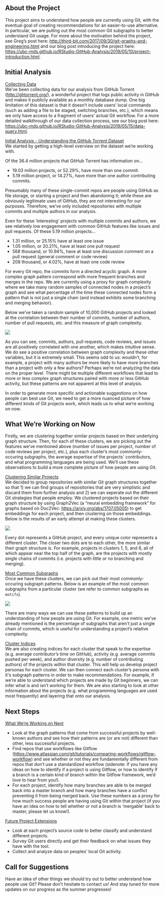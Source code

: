 ## About the Project
This project aims to understand how people are currently using Git, with the eventual goal of creating recommendations for an easier-to-use alternative. In particular, we are pulling out the most common Git subgraphs to better understand Git usage. For more about the motivation behind the project, see Greg’s post here: http://third-bit.com/2017/09/30/git-graphs-and-engineering.html and our blog post introducing the project here: https://ubc-mds.github.io/RStudio-GitHub-Analysis/2019/05/10/project-introduction.html. 

## Initial Analysis
<u>Collecting Data</u>  
We’ve been collecting data for our analysis from GitHub Torrent (http://ghtorrent.org/), a wonderful project that logs public activity in GitHub and makes it publicly available as a monthly database dump. One big limitation of this dataset is that it doesn’t include users’ local commands (such as adding a file to be staged, switching branches, etc.), which means we only have access to a fragment of users’ actual Git workflow. For a more detailed walkthrough of our data collection process, see our blog post here: https://ubc-mds.github.io/RStudio-GitHub-Analysis/2019/05/15/data-query.html.

<u>Initial Analysis - Understanding the GitHub Torrent Dataset</u>  
We started by getting a high-level overview on the dataset we’re working with.

Of the 36.4 million projects that GitHub Torrent has information on...

- 19.03 million projects, or 52.29%, have more than one commit.
- 5.19 million project, or 14.27%, have more than one author contributing commits.

Presumably many of these single-commit repos are people using GitHub as file storage, or starting a project and then abandoning it; while these are obviously legitimate uses of GitHub, they are not interesting for our purposes. Therefore, we’ve only included repositories with multiple commits and multiple authors in our analysis. 

Even for these ‘interesting’ projects with multiple commits and authors, we see relatively low engagement with common GitHub features like issues and pull requests. Of these 5.19 million projects...

- 1.31 million, or 25.15% have at least one issue 
- 1.05 million, or 20.21%, have at least one pull request
- 568 thousand, or 10.94%, have at least one discussion comment on a pull request (general comment or code review)
- 208 thousand, or 4.02%, have at least one code review

For every Git repo, the commits form a directed acyclic graph. A more complex graph pattern correspond with more frequent branches and merges in the repo. We are currently using a proxy for graph complexity where we take many random samples of connected nodes in a project’s graph and see what percentage of the time these connected nodes form a pattern that is not just a single chain (and instead exhibits some branching and merging behavior). 

Below we’ve taken a random sample of 10,000 GitHub projects and looked at the correlation between their number of commits, number of authors, number of pull requests, etc. and this measure of graph complexity.

![](../img/posts/blog_3_corr_2.png)

As you can see, commits, authors, pull requests, code reviews, and issues are all positively correlated with one another, which makes intuitive sense. We do see a positive correlation between graph complexity and these other variables, but it is extremely small. This seems odd to us: wouldn’t, for example, a project with many authors be more likely to have more branches than a project with only a few authors? Perhaps we’re not analyzing the data on the proper level. There might be multiple different workflows that lead to more or less complex graph structures paired with more or less GitHub activity, but these patterns are not apparent at this level of analysis.

In order to generate more specific and actionable suggestions on how people can best use Git, we need to get a more nuanced picture of how different kinds of Git projects work, which leads us to what we’re working on now.

## What We’re Working on Now
Firstly, we are clustering together similar projects based on their underlying graph structure. Then, for each of these clusters, we are picking out the features we’ve mentioned above (number of issues per project, number of code reviews per project, etc.), plus each cluster’s most commonly-occuring subgraphs, the average expertise of the projects' contributors, and what programming languages are being used. We’ll use these observations to build a more complete picture of how people are using Git.

<u>Clustering Similar Projects</u>  
We decided to group repositories with similar Git graph structures together so that 1) we can find groups of repositories that are very simplistic and discard them from further analysis and 2) we can seperate out the different Git strategies that people employ.
We clustered projects based on their graph structure by using Graph2Vec (a “neural embedding framework” for graphs based on Doc2Vec: https://arxiv.org/abs/1707.05005) to get embeddings for each project, and then clustering on those embeddings. Below is the results of an early attempt at making these clusters.

![](../img/posts/blog_3_clusters.png)

Every dot represents a GitHub project, and every unique color represents a different cluster. The closer two dots are to each other, the more similar their graph structure is. For example, projects in clusters 1, 5, and 8, all of which appear near the top half of the graph, are the projects with mostly single chains of commits (i.e. projects with little or no branching and merging).

<u>Most Common Subgraphs</u>  
Once we have these clusters, we can pick out their most commonly-occuring subgraph patterns. Below is an example of the most common subgraphs from a particular cluster (we refer to common subgraphs as `motifs`).

![](../img/posts/blog_3_subgraphs.png)

There are many ways we can use these patterns to build up an understanding of how people are using Git. For example, one metric we’ve already mentioned is the percentage of subgraphs that aren't just a single chain of commits, which is useful for understanding a project’s relative complexity.

<u>Cluster Indices</u>  
We are also creating indices for each cluster that speak to the expertise (e.g. average contributor’s time on GitHub), activity (e.g. average commits pushed per week), and author diversity (e.g. number of contributing authors) of the projects within that cluster. This will help us develop project personas for each cluster. We can then connect each cluster’s persona with it's subgraph patterns in order to make recommendations. For example, if we’re able to understand which projects are made by Git beginners, we can infer what is and isn’t working for them. We are also starting to look at other information about the projects (e.g. what programming languages are used most frequently) and layering that onto our analysis. 

## Next Steps
<u>What We’re Working on Next</u>  

- Look at the graph patterns that come from successful projects by well-known authors and see how their patterns are (or are not) different than other, less successful projects. 
- Find repos that use workflows like Gitflow (https://www.atlassian.com/git/tutorials/comparing-workflows/gitflow-workflow) and see whether or not they are fundamentally different from repos that don’t use a standardized workflow (sidenote: if you have any ideas on how to identify if a project is using Gitflow, or how to identify if a branch is a certain kind of branch within the Gitflow framework, we’d love to hear from you!).
- For each project, identify how many branches are able to be merged back into a master branch and how many branches have a conflict preventing it from being merged back. Use these numbers as a proxy for how much success people are having using Git within that project (if you have an idea on how to tell whether or not a branch is ‘mergable’ back to master, please let us know!).

<u>Future Project Extensions</u>  

- Look at each project’s source code to better classify and understand different projects.
- Survey Git users directly and get their feedback on what issues they have with the tool.
- Collect and analyze data on peoples’ local Git activity.

## Call for Suggestions
Have an idea of other things we should try out to better understand how people use Git? Please don’t hesitate to contact us! And stay tuned for more updates on our progress as the summer progresses!

